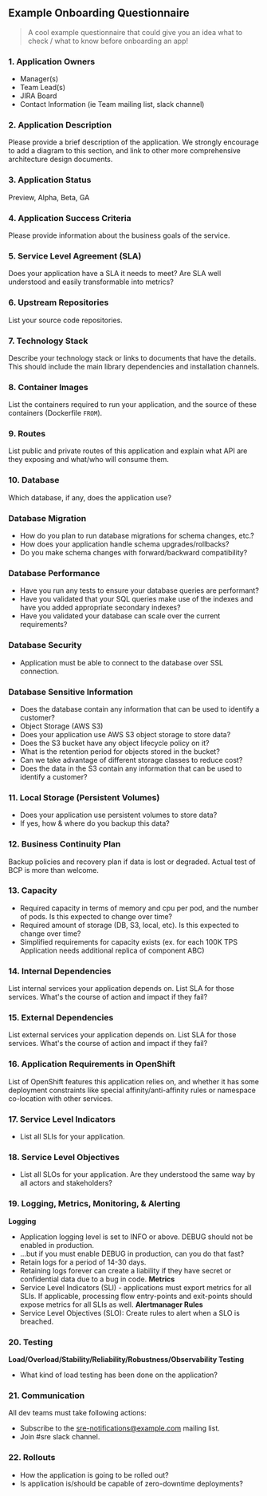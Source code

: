 ## Example Onboarding Questionnaire
> A cool example questionnaire that could give you an idea what to check / what to know before onboarding an app!

### 1. Application Owners
* Manager(s)
* Team Lead(s)
* JIRA Board
* Contact Information (ie Team mailing list, slack channel)


### 2. Application Description
Please provide a brief description of the application. We strongly encourage to add a diagram to this section, and link to other more comprehensive architecture design documents.

### 3. Application Status
Preview, Alpha, Beta, GA

### 4. Application Success Criteria
Please provide information about the business goals of the service.

### 5. Service Level Agreement (SLA)
Does your application have a SLA it needs to meet? Are SLA well understood and easily transformable into metrics?

### 6. Upstream Repositories
List your source code repositories.

### 7. Technology Stack
Describe your technology stack or links to documents that have the details. This should include the main library dependencies and installation channels.

### 8. Container Images
List the containers required to run your application, and the source of these containers (Dockerfile `FROM`).

### 9. Routes
List public and private routes of this application and explain what API are they exposing and what/who will consume them.

### 10. Database
Which database, if any, does the application use?

### Database Migration
- How do you plan to run database migrations for schema changes, etc.?
- How does your application handle schema upgrades/rollbacks?
- Do you make schema changes with forward/backward compatibility?

### Database Performance
- Have you run any tests to ensure your database queries are performant?
- Have you validated that your SQL queries make use of the indexes and have you added appropriate secondary indexes?
- Have you validated your database can scale over the current requirements?

### Database Security
- Application must be able to connect to the database over SSL connection.

### Database Sensitive Information
- Does the database contain any information that can be used to identify a customer?
- Object Storage (AWS S3)
- Does your application use AWS S3 object storage to store data?
- Does the S3 bucket have any object lifecycle policy on it?
- What is the retention period for objects stored in the bucket?
- Can we take advantage of different storage classes to reduce cost?
- Does the data in the S3 contain any information that can be used to identify a customer?

### 11. Local Storage (Persistent Volumes)
- Does your application use persistent volumes to store data?
- If yes, how & where do you backup this data?

### 12. Business Continuity Plan
Backup policies and recovery plan if data is lost or degraded. Actual test of BCP is more than welcome.

### 13. Capacity
- Required capacity in terms of memory and cpu per pod, and the number of pods. Is this expected to change over time?
- Required amount of storage (DB, S3, local, etc). Is this expected to change over time?
- Simplified requirements for capacity exists (ex. for each 100K TPS Application needs additional replica of component ABC)

### 14. Internal Dependencies
List internal services your application depends on. List SLA for those services. What's the course of action and impact if they fail?

### 15. External Dependencies
List external services your application depends on. List SLA for those services. What's the course of action and impact if they fail?

### 16. Application Requirements in OpenShift
List of OpenShift features this application relies on, and whether it has some deployment constraints like special affinity/anti-affinity rules or namespace co-location with other services.

### 17. Service Level Indicators
- List all SLIs for your application.

### 18. Service Level Objectives
- List all SLOs for your application. Are they understood the same way by all actors and stakeholders?

### 19. Logging, Metrics, Monitoring, & Alerting
**Logging**
- Application logging level is set to INFO or above. DEBUG should not be enabled in production.
- ...but if you must enable DEBUG in production, can you do that fast?
- Retain logs for a period of 14-30 days.
- Retaining logs forever can create a liability if they have secret or confidential data due to a bug in code.
**Metrics**
- Service Level Indicators (SLI) - applications must export metrics for all SLIs. If applicable, processing flow entry-points and exit-points  should expose metrics for all SLIs as well.
**Alertmanager Rules**
- Service Level Objectives (SLO): Create rules to alert when a SLO is breached.

### 20. Testing
**Load/Overload/Stability/Reliability/Robustness/Observability Testing**
- What kind of load testing has been done on the application?

### 21. Communication
All dev teams must take following actions:
- Subscribe to the sre-notifications@example.com mailing list.
- Join #sre slack channel.

### 22. Rollouts
- How the application is going to be rolled out?
- Is application is/should be capable of zero-downtime deployments?
